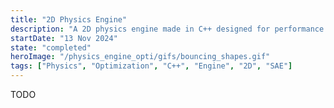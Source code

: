 ```yaml
---
title: "2D Physics Engine"
description: "A 2D physics engine made in C++ designed for performance and realtime safety"
startDate: "13 Nov 2024"
state: "completed"
heroImage: "/physics_engine_opti/gifs/bouncing_shapes.gif"
tags: ["Physics", "Optimization", "C++", "Engine", "2D", "SAE"]
---
```


TODO